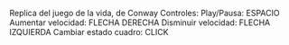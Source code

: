 Replica del juego de la vida, de Conway
Controles:
  Play/Pausa: ESPACIO
  Aumentar velocidad: FLECHA DERECHA
  Disminuir velocidad: FLECHA IZQUIERDA
  Cambiar estado cuadro: CLICK
